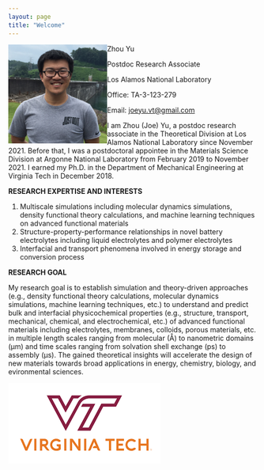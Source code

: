 ```yaml
---
layout: page
title: "Welcome"
---
```


<img align="left" src="./assets/headshot.JPG" width="200" height="200">  

Zhou Yu

Postdoc Research Associate

Los Alamos National Laboratory

Office: TA-3-123-279

Email: joeyu.vt@gmail.com





I am Zhou (Joe) Yu, a postdoc research associate in the Theoretical Division at Los Alamos National Laboratory since November 2021. Before that, I was a postdoctoral appointee in the Materials Science Division at Argonne National Laboratory from February 2019 to November 2021. I earned my Ph.D. in the Department of Mechanical Engineering at Virginia Tech in December 2018.



**RESEARCH EXPERTISE AND INTERESTS**
1. Multiscale simulations including molecular dynamics simulations, density functional theory calculations, and machine learning techniques on advanced functional materials
2. Structure-property-performance relationships in novel battery electrolytes including liquid electrolytes and polymer electrolytes
3. Interfacial and transport phenomena involved in energy storage and conversion process 


**RESEARCH GOAL**

My research goal is to establish simulation and theory-driven approaches (e.g., density functional theory calculations, molecular dynamics simulations, machine learning techniques, etc.) to understand and predict bulk and interfacial physicochemical properties (e.g., structure, transport, mechanical, chemical, and electrochemical, etc.) of advanced functional materials including electrolytes, membranes, colloids, porous materials, etc. in multiple length scales ranging from molecular (Å) to nanometric domains (μm) and time scales ranging from solvation shell exchange (ps) to assembly (μs). The gained theoretical insights will accelerate the design of new materials towards broad applications in energy, chemistry, biology, and evironmental sciences.


![VT_LOGO](./assets/vt.png)


